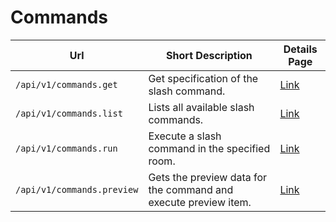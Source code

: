 # Commands

| Url                        | Short Description                                               | Details Page       |
| -------------------------- | --------------------------------------------------------------- | ------------------ |
| `/api/v1/commands.get`     | Get specification of the slash command.                         | [Link](get.md)     |
| `/api/v1/commands.list`    | Lists all available slash commands.                             | [Link](list.md)    |
| `/api/v1/commands.run`     | Execute a slash command in the specified room.                  | [Link](run.md)     |
| `/api/v1/commands.preview` | Gets the preview data for the command and execute preview item. | [Link](preview.md) |

